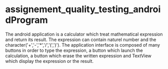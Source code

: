 # assignement_quality_testing_androidProgram

The android application is a calculator which treat mathematical expression and return its result. The expression can contain naturel number and the character('+','-','*','/','(',')').
The application interface is composed of many buttons in order to type the expression, a button which launch the calculation, a button which erase the written expression and TextView which display the expression or the result.

